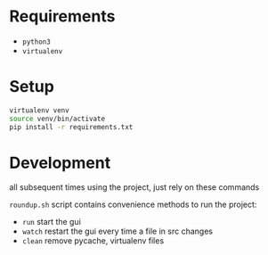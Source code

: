 # Requirements
- `python3`
- `virtualenv`

# Setup
```bash
virtualenv venv
source venv/bin/activate
pip install -r requirements.txt
```

# Development
all subsequent times using the project, just rely on these commands

`roundup.sh` script contains convenience methods to run the project:
- `run` start the gui
- `watch` restart the gui every time a file in src changes
- `clean` remove pycache, virtualenv files
